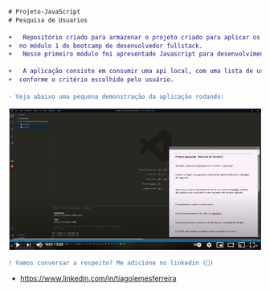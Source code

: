 ```diff
# Projeto-JavaScript
# Pesquisa de Usuarios

+   Repositório criado para armazenar o projeto criado para aplicar os conceitos aprendidos
+  no módulo 1 do bootcamp de desenvolvedor fullstack.
+   Nesse primeiro módulo foi apresentado Javascript para desenvolvimento de frontends web, com apoio de HTML e CSS.

+   A aplicação consiste em consumir uma api local, com uma lista de usuários e exibir os dados para o usuário no frontend,
+  conforme o critério escolhido pelo usuário.

- Veja abaixo uma pequena demonstração da aplicação rodando:
```
[![Assista a demonstração no vídeo](https://raw.githubusercontent.com/tiago-lemes/Projeto-JavaScript-PesquisaUsuarios/master/player.png)](https://youtu.be/bM42_THL1H4)


```diff
! Vamos conversar a respeito? Me adicione no linkedin (👊)
```
- https://www.linkedin.com/in/tiagolemesferreira
